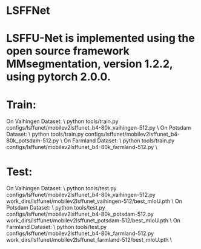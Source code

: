 # LSFFNet
# LSFFU-Net is implemented using the open source framework MMsegmentation, version 1.2.2, using pytorch 2.0.0.
# Train:
On Vaihingen Dataset: \\
python tools/train.py configs/lsffunet/mobilev2lsffunet_b4-80k_vaihingen-512.py \\
On Potsdam Dataset: \\
python tools/train.py configs/lsffunet/mobilev2lsffunet_b4-80k_potsdam-512.py \\
On Farmland Dataset: \\
python tools/train.py configs/lsffunet/mobilev2lsffunet_b4-80k_farmland-512.py \\

# Test:
On Vaihingen Dataset: \\
python tools/test.py configs/lsffunet/mobilev2lsffunet_b4-80k_vaihingen-512.py work_dirs/lsffunet/mobilev2lsffunet_vaihingen-512/best_mIoU.pth \\
On Potsdam Dataset: \\
python tools/test.py configs/lsffunet/mobilev2lsffunet_b4-80k_potsdam-512.py work_dirs/lsffunet/mobilev2lsffunet_potsdam-512/best_mIoU.pth \\
On Farmland Dataset: \\
python tools/test.py configs/lsffunet/mobilev2lsffunet_b4-80k_farmland-512.py work_dirs/lsffunet/mobilev2lsffunet_farmland-512/best_mIoU.pth \\
